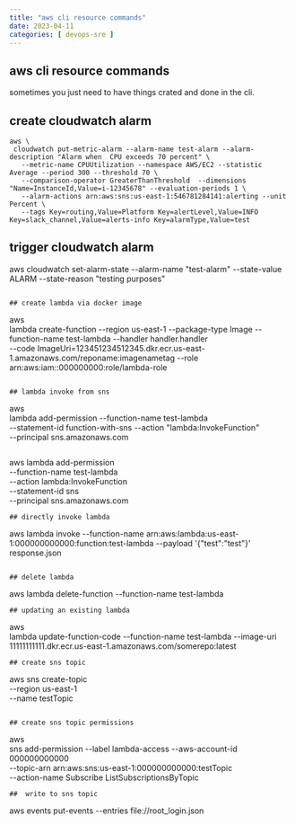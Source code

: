 ```yaml
---
title: "aws cli resource commands"
date: 2023-04-11
categories: [ devops-sre ]
---
```

## aws cli resource commands  
sometimes you just need to have things crated and done in the cli.

## create cloudwatch alarm  
```
aws \
 cloudwatch put-metric-alarm --alarm-name test-alarm --alarm-description "Alarm when  CPU exceeds 70 percent" \
   --metric-name CPUUtilization --namespace AWS/EC2 --statistic Average --period 300 --threshold 70 \
   --comparison-operator GreaterThanThreshold  --dimensions "Name=InstanceId,Value=i-12345678" --evaluation-periods 1 \
   --alarm-actions arn:aws:sns:us-east-1:546781284141:alerting --unit Percent \
   --tags Key=routing,Value=Platform Key=alertLevel,Value=INFO Key=slack_channel,Value=alerts-info Key=alarmType,Value=test
``` 

## trigger cloudwatch alarm
aws cloudwatch set-alarm-state --alarm-name "test-alarm" --state-value ALARM --state-reason "testing purposes" 
```

## create lambda via docker image  
```
aws \
lambda create-function --region us-east-1 --package-type Image --function-name test-lambda --handler handler.handler \
 --code ImageUri=123451234512345.dkr.ecr.us-east-1.amazonaws.com/reponame:imagenametag --role arn:aws:iam::000000000:role/lambda-role
```

## lambda invoke from sns
```
aws \
lambda add-permission --function-name test-lambda \
--statement-id function-with-sns --action "lambda:InvokeFunction" \
--principal sns.amazonaws.com 
```
```
aws lambda add-permission \
    --function-name test-lambda \
    --action lambda:InvokeFunction \
    --statement-id sns \
    --principal sns.amazonaws.com
```
## directly invoke lambda
```
aws lambda invoke --function-name arn:aws:lambda:us-east-1:000000000000:function:test-lambda --payload '{"test":"test"}' response.json
```

## delete lambda
```
aws lambda delete-function --function-name test-lambda
```
## updating an existing lambda 
```
aws \
lambda update-function-code --function-name test-lambda --image-uri 11111111111.dkr.ecr.us-east-1.amazonaws.com/somerepo:latest 

```
## create sns topic  
``` 
aws sns create-topic \
  --region us-east-1 \
  --name testTopic 

```

## create sns topic permissions 
```
aws \
sns add-permission --label lambda-access --aws-account-id 000000000000 \
--topic-arn arn:aws:sns:us-east-1:000000000000:testTopic \
--action-name Subscribe ListSubscriptionsByTopic
```
##  write to sns topic
```
aws events put-events --entries file://root_login.json 
```